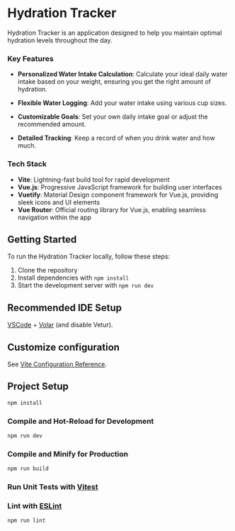 # Hydration Tracker

Hydration Tracker is an application designed to help you maintain optimal hydration levels throughout the day.

### Key Features

- **Personalized Water Intake Calculation**: Calculate your ideal daily water intake based on your weight, ensuring you get the right amount of hydration.

- **Flexible Water Logging**: Add your water intake using various cup sizes.

- **Customizable Goals**: Set your own daily intake goal or adjust the recommended amount.

- **Detailed Tracking**: Keep a record of when you drink water and how much.

### Tech Stack

- **Vite**: Lightning-fast build tool for rapid development
- **Vue.js**: Progressive JavaScript framework for building user interfaces
- **Vuetify**: Material Design component framework for Vue.js, providing sleek icons and UI elements
- **Vue Router**: Official routing library for Vue.js, enabling seamless navigation within the app

## Getting Started

To run the Hydration Tracker locally, follow these steps:

1. Clone the repository
2. Install dependencies with `npm install`
3. Start the development server with `npm run dev`


## Recommended IDE Setup

[VSCode](https://code.visualstudio.com/) + [Volar](https://marketplace.visualstudio.com/items?itemName=Vue.volar) (and disable Vetur).

## Customize configuration

See [Vite Configuration Reference](https://vitejs.dev/config/).

## Project Setup

```sh
npm install
```

### Compile and Hot-Reload for Development

```sh
npm run dev
```

### Compile and Minify for Production

```sh
npm run build
```

### Run Unit Tests with [Vitest](https://vitest.dev/)


### Lint with [ESLint](https://eslint.org/)

```sh
npm run lint
```
